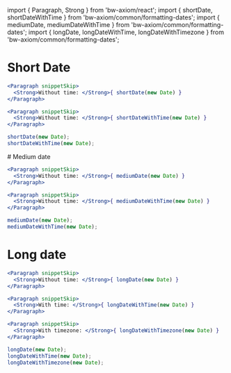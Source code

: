 import { Paragraph, Strong } from 'bw-axiom/react';
import { shortDate, shortDateWithTime } from 'bw-axiom/common/formatting-dates';
import { mediumDate, mediumDateWithTime } from 'bw-axiom/common/formatting-dates';
import { longDate, longDateWithTime, longDateWithTimezone } from 'bw-axiom/common/formatting-dates';


# Short Date

```jsx
<Paragraph snippetSkip>
  <Strong>Without time: </Strong>{ shortDate(new Date) }
</Paragraph>
```

```jsx
<Paragraph snippetSkip>
  <Strong>Without time: </Strong>{ shortDateWithTime(new Date) }
</Paragraph>
```

```js
shortDate(new Date);
shortDateWithTime(new Date);
```


# Medium date

```jsx
<Paragraph snippetSkip>
  <Strong>Without time: </Strong>{ mediumDate(new Date) }
</Paragraph>
```

```jsx
<Paragraph snippetSkip>
  <Strong>Without time: </Strong>{ mediumDateWithTime(new Date) }
</Paragraph>
```

```js
mediumDate(new Date);
mediumDateWithTime(new Date);
```


# Long date

```jsx
<Paragraph snippetSkip>
  <Strong>Without time: </Strong>{ longDate(new Date) }
</Paragraph>
```

```jsx
<Paragraph snippetSkip>
  <Strong>With time: </Strong>{ longDateWithTime(new Date) }
</Paragraph>
```

```jsx
<Paragraph snippetSkip>
  <Strong>With timezone: </Strong>{ longDateWithTimezone(new Date) }
</Paragraph>
```

```js
longDate(new Date);
longDateWithTime(new Date);
longDateWithTimezone(new Date);
```
